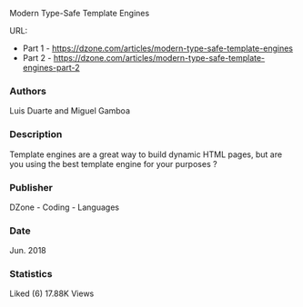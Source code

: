 Modern Type-Safe Template Engines

URL:
* Part 1 - https://dzone.com/articles/modern-type-safe-template-engines
* Part 2 - https://dzone.com/articles/modern-type-safe-template-engines-part-2

### Authors
Luis Duarte and Miguel Gamboa
### Description
Template engines are a great way to build dynamic HTML pages, but are you using the best template engine for your purposes ?
### Publisher 
DZone - Coding - Languages 
### Date
Jun. 2018
### Statistics 
 Liked (6)
 17.88K Views